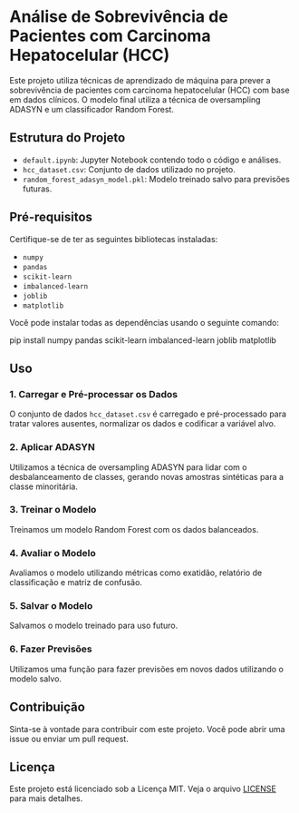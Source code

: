# Análise de Sobrevivência de Pacientes com Carcinoma Hepatocelular (HCC)

Este projeto utiliza técnicas de aprendizado de máquina para prever a sobrevivência de pacientes com carcinoma hepatocelular (HCC) com base em dados clínicos. O modelo final utiliza a técnica de oversampling ADASYN e um classificador Random Forest.

## Estrutura do Projeto

- `default.ipynb`: Jupyter Notebook contendo todo o código e análises.
- `hcc_dataset.csv`: Conjunto de dados utilizado no projeto.
- `random_forest_adasyn_model.pkl`: Modelo treinado salvo para previsões futuras.

## Pré-requisitos

Certifique-se de ter as seguintes bibliotecas instaladas:

- `numpy`
- `pandas`
- `scikit-learn`
- `imbalanced-learn`
- `joblib`
- `matplotlib`

Você pode instalar todas as dependências usando o seguinte comando:

pip install numpy pandas scikit-learn imbalanced-learn joblib matplotlib


## Uso

### 1. Carregar e Pré-processar os Dados

O conjunto de dados `hcc_dataset.csv` é carregado e pré-processado para tratar valores ausentes, normalizar os dados e codificar a variável alvo.

### 2. Aplicar ADASYN

Utilizamos a técnica de oversampling ADASYN para lidar com o desbalanceamento de classes, gerando novas amostras sintéticas para a classe minoritária.

### 3. Treinar o Modelo

Treinamos um modelo Random Forest com os dados balanceados.

### 4. Avaliar o Modelo

Avaliamos o modelo utilizando métricas como exatidão, relatório de classificação e matriz de confusão.

### 5. Salvar o Modelo

Salvamos o modelo treinado para uso futuro.

### 6. Fazer Previsões

Utilizamos uma função para fazer previsões em novos dados utilizando o modelo salvo.


## Contribuição

Sinta-se à vontade para contribuir com este projeto. Você pode abrir uma issue ou enviar um pull request.

## Licença

Este projeto está licenciado sob a Licença MIT. Veja o arquivo [LICENSE](LICENSE) para mais detalhes.


